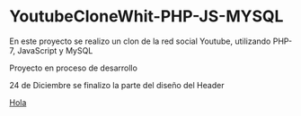 # YoutubeCloneWhit-PHP-JS-MYSQL

En este proyecto se realizo un clon de la red social Youtube, utilizando PHP-7, JavaScript y MySQL 

Proyecto en proceso de desarrollo 

24 de Diciembre se finalizo la parte del diseño del Header

<a href="hola.html">Hola</a>
